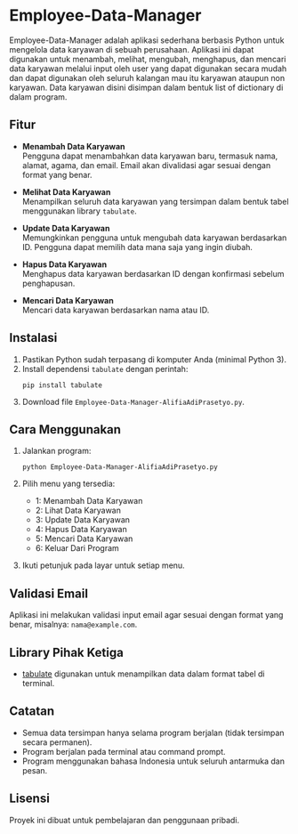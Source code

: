 # Employee-Data-Manager

Employee-Data-Manager adalah aplikasi sederhana berbasis Python untuk mengelola data karyawan di sebuah perusahaan. Aplikasi ini dapat digunakan untuk menambah, melihat, mengubah, menghapus, dan mencari data karyawan melalui input oleh user yang dapat digunakan secara mudah dan dapat digunakan oleh seluruh kalangan mau itu karyawan ataupun non karyawan. Data karyawan disini disimpan dalam bentuk list of dictionary di dalam program.

## Fitur

- **Menambah Data Karyawan**  
  Pengguna dapat menambahkan data karyawan baru, termasuk nama, alamat, agama, dan email. Email akan divalidasi agar sesuai dengan format yang benar.

- **Melihat Data Karyawan**  
  Menampilkan seluruh data karyawan yang tersimpan dalam bentuk tabel menggunakan library `tabulate`.

- **Update Data Karyawan**  
  Memungkinkan pengguna untuk mengubah data karyawan berdasarkan ID. Pengguna dapat memilih data mana saja yang ingin diubah.

- **Hapus Data Karyawan**  
  Menghapus data karyawan berdasarkan ID dengan konfirmasi sebelum penghapusan.

- **Mencari Data Karyawan**  
  Mencari data karyawan berdasarkan nama atau ID.

## Instalasi

1. Pastikan Python sudah terpasang di komputer Anda (minimal Python 3).
2. Install dependensi `tabulate` dengan perintah:
   ```
   pip install tabulate
   ```
3. Download file `Employee-Data-Manager-AlifiaAdiPrasetyo.py`.

## Cara Menggunakan

1. Jalankan program:
   ```
   python Employee-Data-Manager-AlifiaAdiPrasetyo.py
   ```
2. Pilih menu yang tersedia:
   - 1: Menambah Data Karyawan
   - 2: Lihat Data Karyawan
   - 3: Update Data Karyawan
   - 4: Hapus Data Karyawan
   - 5: Mencari Data Karyawan
   - 6: Keluar Dari Program

3. Ikuti petunjuk pada layar untuk setiap menu.

## Validasi Email

Aplikasi ini melakukan validasi input email agar sesuai dengan format yang benar, misalnya: `nama@example.com`.

## Library Pihak Ketiga

- [tabulate](https://pypi.org/project/tabulate/) digunakan untuk menampilkan data dalam format tabel di terminal.

## Catatan

- Semua data tersimpan hanya selama program berjalan (tidak tersimpan secara permanen).
- Program berjalan pada terminal atau command prompt.
- Program menggunakan bahasa Indonesia untuk seluruh antarmuka dan pesan.

## Lisensi

Proyek ini dibuat untuk pembelajaran dan penggunaan pribadi.
